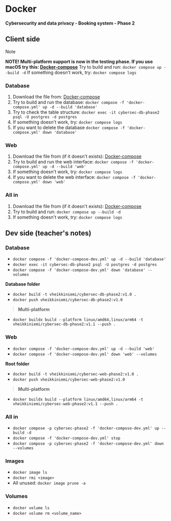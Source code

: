 # Docker

**Cybersecurity and data privacy - Booking system - Phase 2**

## Client side

> [!NOTE] 
> **NOTE! Multi-platform support is now in the testing phase. If you use macOS try this: [Docker-compose](https://raw.githubusercontent.com/vheikkiniemi/animated-waddle/refs/heads/main/Booking%20system/Phase%202/Ver1/docker-compose-multi.yml)**
> Try to build and run: `docker compose up --build -d`
> If something doesn't work, try: `docker compose logs`

### Database

1. Download the file from: [Docker-compose](https://raw.githubusercontent.com/vheikkiniemi/animated-waddle/refs/heads/main/Booking%20system/Phase%202/Ver1/docker-compose.yml)
2. Try to build and run the database: `docker compose -f 'docker-compose.yml' up -d --build 'database'`
3. Try to check the table structure: `docker exec -it cybersec-db-phase2 psql -U postgres -d postgres`
4. If something doesn't work, try: `docker compose logs`
5. If you want to delete the database `docker compose -f 'docker-compose.yml' down 'database'`

### Web

1. Download the file from (if it doesn't exists): [Docker-compose](https://raw.githubusercontent.com/vheikkiniemi/animated-waddle/refs/heads/main/Booking%20system/Phase%202/Ver1/docker-compose.yml)
2. Try to build and run the web interface: `docker compose -f 'docker-compose.yml' up -d --build 'web'`
3. If something doesn't work, try: `docker compose logs`
4. If you want to delete the web interface: `docker compose -f 'docker-compose.yml' down 'web'`

### All in

1. Download the file from (if it doesn't exists): [Docker-compose](https://raw.githubusercontent.com/vheikkiniemi/animated-waddle/refs/heads/main/Booking%20system/Phase%202/Ver1/docker-compose.yml)
2. Try to build and run: `docker compose up --build -d`
3. If something doesn't work, try: `docker compose logs`

## Dev side (teacher's notes)

### Database

- `docker compose -f 'docker-compose-dev.yml' up -d --build 'database'`
- `docker exec -it cybersec-db-phase2 psql -U postgres -d postgres`
- `docker compose -f 'docker-compose-dev.yml' down 'database' --volumes`

**Database folder**

- `docker build -t vheikkiniemi/cybersec-db-phase2:v1.0 .`
- `docker push vheikkiniemi/cybersec-db-phase2:v1.0`

> **Multi-platform**
- `docker buildx build --platform linux/amd64,linux/arm64 -t vheikkiniemi/cybersec-db-phase2:v1.1 --push .`

### Web
- `docker compose -f 'docker-compose-dev.yml' up -d --build 'web'`
- `docker compose -f 'docker-compose-dev.yml' down 'web' --volumes`

**Root folder**
- `docker build -t vheikkiniemi/cybersec-web-phase2:v1.0 .`
- `docker push vheikkiniemi/cybersec-web-phase2:v1.0`

> **Multi-platform**
- `docker buildx build --platform linux/amd64,linux/arm64 -t vheikkiniemi/cybersec-web-phase2:v1.1 --push .`

### All in
- `docker compose -p cybersec-phase2 -f 'docker-compose-dev.yml' up --build -d`
- `docker compose -f 'docker-compose-dev.yml' stop`
- `docker compose -p cybersec-phase2 -f 'docker-compose-dev.yml' down --volumes`

### Images
- `docker image ls`
- `docker rmi <image>`
- All unused: `docker image prune -a`

### Volumes
- `docker volume ls`
- `docker volume rm <volume_name>`